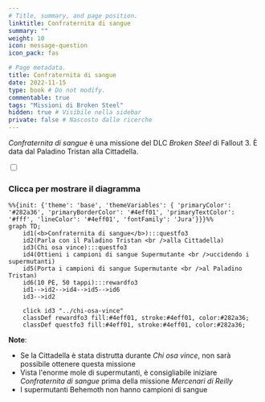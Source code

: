 ```yaml
---
# Title, summary, and page position.
linktitle: Confraternita di sangue
summary: ""
weight: 10
icon: message-question
icon_pack: fas

# Page metadata.
title: Confraternita di sangue
date: 2022-11-15
type: book # Do not modify.
commentable: true
tags: "Missioni di Broken Steel"
hidden: true # Visibile nella sidebar
private: false # Nascosto dalle ricerche
---
```



<div class="fo3">

*Confraternita di sangue* è una missione del DLC *Broken Steel* di Fallout 3. È data dal Paladino Tristan alla Cittadella.


<section class="chart-collapse">
<input type="checkbox" name="collapse2" id="handle2">
<h3 class="handle">
<label for="handle2">Clicca per mostrare il diagramma</label>
</h3>
<div class="content">

```mermaid
%%{init: {'theme': 'base', 'themeVariables': { 'primaryColor': '#282a36', 'primaryBorderColor': '#4eff01', 'primaryTextColor': '#fff', 'lineColor': '#4eff01', 'fontFamily': 'Jura'}}}%%
graph TD;
    id1(<b>Confraternita di sangue</b>):::questfo3
    id2(Parla con il Paladino Tristan <br />alla Cittadella)
    id3(Chi osa vince):::questfo3
    id4(Ottieni i campioni di sangue Supermutante <br />uccidendo i supermutanti)
    id5(Porta i campioni di sangue Supermutante <br />al Paladino Tristan)
    id6(10 PE, 50 tappi):::rewardfo3
    id1-->id2-->id4-->id5-->id6
    id3-->id2
    
    click id3 "../chi-osa-vince"
    classDef rewardfo3 fill:#4eff01, stroke:#4eff01, color:#282a36;
    classDef questfo3 fill:#4eff01, stroke:#4eff01, color:#282a36;
```

</div>
</section>



**Note**:
- Se la Cittadella è stata distrutta durante *Chi osa vince*, non sarà possibile ottenere questa missione
- Vista l'enorme mole di supermutanti, è consigliabile iniziare *Confraternita di sangue* prima della missione *Mercenari di Reilly*
- I supermutanti Behemoth non hanno campioni di sangue


</div>